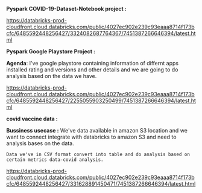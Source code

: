 **Pyspark COVID-19-Dataset-Notebook project :**


https://databricks-prod-cloudfront.cloud.databricks.com/public/4027ec902e239c93eaaa8714f173bcfc/6485592448256427/3324082687764367/7451387266646394/latest.html



**Pyspark Google Playstore Project :**

**Agenda**: I've google playstore containing information of differnt apps installed rating and versions and other details and we are going to do analysis based on the data we have. 

https://databricks-prod-cloudfront.cloud.databricks.com/public/4027ec902e239c93eaaa8714f173bcfc/6485592448256427/2255055903250499/7451387266646394/latest.html



**covid vaccine data :**

**Bussiness usecase :**
    We've data available in amazon S3 location and we want to connect integrate with databricks to amazon S3 and need to analysis bases on the data.

    Data we've in CSV format convert into table and do analysis based on certain metrics data-covid analysis.
    
https://databricks-prod-cloudfront.cloud.databricks.com/public/4027ec902e239c93eaaa8714f173bcfc/6485592448256427/331628891450471/7451387266646394/latest.html

